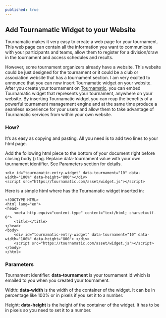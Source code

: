 ```yaml
---
published: true
---
```


## Add Tournamatic Widget to your Website

Tournamatic makes it very easy to create a web page for your tournament.
This web page can contain all the information you want to communicate with your participants and teams, allow them to register for a division/draw in the tournament and access schedules and results.

However, some tournament organizers already have a website. 
This website could be just designed for the tournament or it could be a club or association website that has a tournament section.
I am very excited to announce that you can now insert Tournamatic widget on your website.
After you create your tournament on [Tournamatic](https://tournamatic.com), you can embed Tournamatic widget that represents your tournament, anywhere on your website.
By inserting Tournamatic widget you can reap the benefits of a powerful tournament management engine and at the same time produce a seamless experience for your users and allow them to take advantage of Tournamatic services from within your own website.

### How?

It’s as easy as copying and pasting. All you need is to add two lines to your html page.

Add the following html piece to the bottom of your document right before closing body (</body>) tag.
Replace data-tournament value with your own tournament identifier. See Parameters section for details.

	<div id="tournamatic-entry-widget" data-tournament="10" data-width="100%" data-height="800"></div>
	<script src="https://tournamatic.com/asset/widget.js"></script>

Here is a simple html where has the Tournamatic widget inserted in:

	<!DOCTYPE HTML>
	<html lang="en">
	<head>
		<meta http-equiv="content-type" content="text/html; charset=utf-8">
		<title></title>
	</head>
	<body>
		<div id="tournamatic-entry-widget" data-tournament="10" data-width="100%" data-height="800"> </div>
		<script src="https://tournamatic.com/asset/widget.js"></script>
	</body>
	</html>

### Parameters

Tournament identifier: **data-tournament** is your tournament id which is emailed to you when you created your tournament.

Width: **data-width** is the width of the container of the widget. It can be in percentage like 100% or in pixels if you set it to a number.

Height: **data-height** is the height of the container of the widget. It has to be in pixels so you need to set it to a number.
